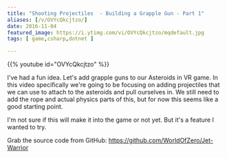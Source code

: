 ```yaml
---
title: "Shooting Projectiles  - Building a Grapple Gun - Part 1"
aliases: [/v/OVYcQkcjtzo/]
date: 2016-11-04
featured_image: https://i.ytimg.com/vi/OVYcQkcjtzo/mqdefault.jpg
tags: [ game,csharp,dotnet ]

---
```


{{% youtube id="OVYcQkcjtzo" %}}

I've had a fun idea. Let's add grapple guns to our Asteroids in VR game. In this video specifically we're going to be focusing on adding projectiles that we can use to attach to the asteroids and pull ourselves in. We still need to add the rope and actual physics parts of this, but for now this seems like a good starting point.

I'm not sure if this will make it into the game or not yet. But it's a feature I wanted to try.

Grab the source code from GitHub: https://github.com/WorldOfZero/Jet-Warrior
